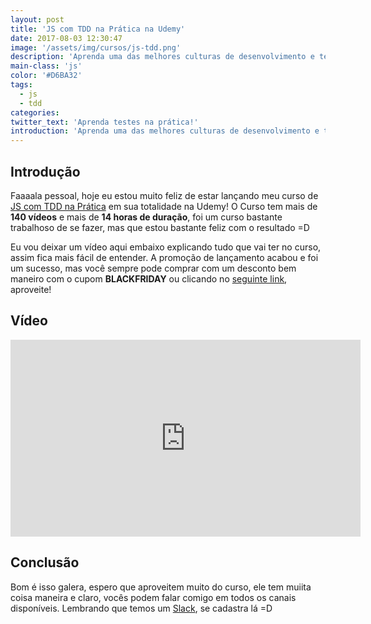 ```yaml
---
layout: post
title: 'JS com TDD na Prática na Udemy'
date: 2017-08-03 12:30:47
image: '/assets/img/cursos/js-tdd.png'
description: 'Aprenda uma das melhores culturas de desenvolvimento e tenha portas abertas no mercado agora na Udemy!'
main-class: 'js'
color: '#D6BA32'
tags:
  - js
  - tdd
categories:
twitter_text: 'Aprenda testes na prática!'
introduction: 'Aprenda uma das melhores culturas de desenvolvimento e tenha portas abertas no mercado agora na Udemy!'
---
```


## Introdução

Faaaala pessoal, hoje eu estou muito feliz de estar lançando meu curso de [JS com TDD na Prática](https://www.udemy.com/js-com-tdd-na-pratica/?couponCode=PROMOOUT21) em sua totalidade na Udemy! O Curso tem mais de **140 vídeos** e mais de **14 horas de duração**, foi um curso bastante trabalhoso de se fazer, mas que estou bastante feliz com o resultado =D

Eu vou deixar um vídeo aqui embaixo explicando tudo que vai ter no curso, assim fica mais fácil de entender. A promoção de lançamento acabou e foi um sucesso, mas você sempre pode comprar com um desconto bem maneiro com o cupom **BLACKFRIDAY** ou clicando no [seguinte link](https://www.udemy.com/js-com-tdd-na-pratica/?couponCode=PROMOOUT21), aproveite!

## Vídeo

<iframe width="560" height="315" src="https://www.youtube.com/embed/ThUZaKPqseY" frameborder="0" allowfullscreen></iframe>

## Conclusão

Bom é isso galera, espero que aproveitem muito do curso, ele tem muiita coisa maneira e claro, vocês podem falar comigo em todos os canais disponíveis. Lembrando que temos um [Slack](https://bit.ly/slack-will), se cadastra lá =D

